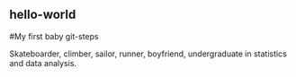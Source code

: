 ## hello-world
#My first baby git-steps

 Skateboarder, 
 climber, 
 sailor,
 runner,
 boyfriend,
 undergraduate in statistics and data analysis.
